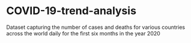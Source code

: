# COVID-19-trend-analysis
Dataset capturing the number of cases and deaths for various countries across the world daily for the first six months in the year 2020
